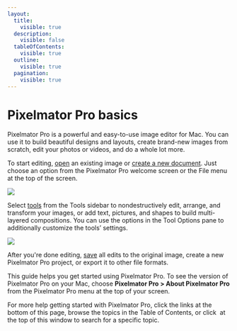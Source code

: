 ```yaml
---
layout:
  title:
    visible: true
  description:
    visible: false
  tableOfContents:
    visible: true
  outline:
    visible: true
  pagination:
    visible: true
---
```


# Pixelmator Pro basics

Pixelmator Pro is a powerful and easy-to-use image editor for Mac. You can use it to build beautiful designs and layouts, create brand-new images from scratch, edit your photos or videos, and do a whole lot more.

To start editing, [open](../open-an-image.md) an existing image or [create a new document](create-a-new-image.md). Just choose an option from the Pixelmator Pro welcome screen or the File menu at the top of the screen.

![](https://help.pixelmator.com/pixelmator-pro/3.5/assets/English/1704465494000.jpeg)

Select [tools](pixelmator-pro-tools.md) from the Tools sidebar to nondestructively edit, arrange, and transform your images, or add text, pictures, and shapes to build multi-layered compositions. You can use the options in the Tool Options pane to additionally customize the tools’ settings.

![](https://help.pixelmator.com/pixelmator-pro/3.5/assets/English/1651218757000.jpeg)

After you're done editing, [save](../create-open-and-save-images/save-and-name-an-image.md) all edits to the original image, create a new Pixelmator Pro project, or export it to other file formats.

This guide helps you get started using Pixelmator Pro. To see the version of Pixelmator Pro on your Mac, choose **Pixelmator Pro > About Pixelmator Pro** from the Pixelmator Pro menu at the top of your screen.

For more help getting started with Pixelmator Pro, click the links at the bottom of this page, browse the topics in the Table of Contents, or click <img src="https://help.pixelmator.com/pixelmator-pro/3.5/assets/English/1582028443000.png" alt="" data-size="line"> at the top of this window to search for a specific topic.
